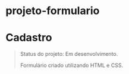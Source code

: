 # projeto-formulario

# Cadastro

>Status do projeto: Em desenvolvimento.
>
>Formulário criado utilizando HTML e CSS.
